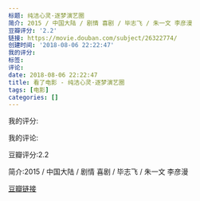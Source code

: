 ```yaml
---
标题: 纯洁心灵·逐梦演艺圈
简介: 2015 / 中国大陆 / 剧情 喜剧 / 毕志飞 / 朱一文 李彦漫
豆瓣评分: '2.2'
链接: https://movie.douban.com/subject/26322774/
创建时间: '2018-08-06 22:22:47'
我的评分:
标签:
评论:
date: 2018-08-06 22:22:47
title: 看了电影 - 纯洁心灵·逐梦演艺圈
tags: [电影]
categories: []
---
```


我的评分:

我的评论:

豆瓣评分:2.2

简介:2015 / 中国大陆 / 剧情 喜剧 / 毕志飞 / 朱一文 李彦漫

[豆瓣链接](https://movie.douban.com/subject/26322774/)

